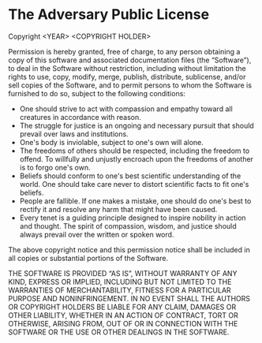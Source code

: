 # The Adversary Public License

Copyright \<YEAR\> \<COPYRIGHT HOLDER\>

Permission is hereby granted, free of charge, to any person obtaining a copy of this software and associated documentation files (the “Software”), to deal in the Software without restriction, including without limitation the rights to use, copy, modify, merge, publish, distribute, sublicense, and/or sell copies of the Software, and to permit persons to whom the Software is furnished to do so, subject to the following conditions:

- One should strive to act with compassion and empathy toward all creatures in accordance with reason.
- The struggle for justice is an ongoing and necessary pursuit that should prevail over laws and institutions.
- One's body is inviolable, subject to one's own will alone.
- The freedoms of others should be respected, including the freedom to offend. To willfully and unjustly encroach upon the freedoms of another is to forgo one's own.
- Beliefs should conform to one's best scientific understanding of the world. One should take care never to distort scientific facts to fit one's beliefs.
- People are fallible. If one makes a mistake, one should do one's best to rectify it and resolve any harm that might have been caused.
- Every tenet is a guiding principle designed to inspire nobility in action and thought. The spirit of compassion, wisdom, and justice should always prevail over the written or spoken word.

The above copyright notice and this permission notice shall be included in all copies or substantial portions of the Software.

THE SOFTWARE IS PROVIDED “AS IS”, WITHOUT WARRANTY OF ANY KIND, EXPRESS OR IMPLIED, INCLUDING BUT NOT LIMITED TO THE WARRANTIES OF MERCHANTABILITY, FITNESS FOR A PARTICULAR PURPOSE AND NONINFRINGEMENT. IN NO EVENT SHALL THE AUTHORS OR COPYRIGHT HOLDERS BE LIABLE FOR ANY CLAIM, DAMAGES OR OTHER LIABILITY, WHETHER IN AN ACTION OF CONTRACT, TORT OR OTHERWISE, ARISING FROM, OUT OF OR IN CONNECTION WITH THE SOFTWARE OR THE USE OR OTHER DEALINGS IN THE SOFTWARE.
